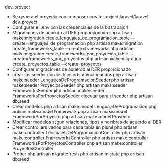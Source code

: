 dev_proyect
* Se genera el proyecto con composer create-project laravel/laravel dev_proyect
* Configurar el .env con las credenciales de la bd trabajo4
* Migraciones de acuerdo al DER proporcionado
	php artisan make:migration create_lenguajes_de_programacion_table --create=lenguajes_de_programacion
	php artisan make:migration create_frameworks_table --create=frameworks
	php artisan make:migration create_frameworks_por_proyectos_table --create=frameworks_por_proyectos
	php artisan make:migration create_proyectos_table --create=proyectos
* Configurar migraciones de acuerdo al DER proporcionado
* crear los seeder con los 5 inserts mencionandos
	php artisan make:seeder LenguajesDeProgramacionSeeder
	php artisan make:seeder ProyectosSeeder
	php artisan make:seeder FrameworksSeeder
	php artisan make:seeder FrameworksPorProyectosSeeder
	ejecutar para el seeder php artisan db:seed
* Crear modelos
	php artisan make:model LenguajeDeProgramacion
	php artisan make:model Framework
	php artisan make:model FrameworkPorProyecto
	php artisan make:model Proyecto
* Modificar modelos segun relaciones, tipos y nombres de acuerdo al DER
* Crear controllers vacios para cada tabla en plural
	php artisan make:controller LenguajesDeProgramacionController
	php artisan make:controller FrameworksController
	php artisan make:controller FrameworksPorProyectosController
	php artisan make:controller ProyectosController
* Probar
php artisan migrate:fresh
php artisan migrate
php artisan db:seed